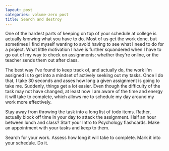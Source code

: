 ```yaml
---
layout: post
categories: volume-zero post
title: Search and destroy
---
```


One of the hardest parts of keeping on top of your schedule at college is actually *knowing* what you have to do. Most of us get the work done, but sometimes I find myself wanting to avoid having to see what I need to do for a project. What little motivation I have is further squandered when I have to go out of my way to check on assignments; whether they're online, or the teacher sends them out after class.

The best way I've found to keep track of, and actually do, the work I'm assigned is to get into a mindset of actively seeking out my tasks. Once I do that, I take 30 seconds and asses how long a given assignment is going to take me. Suddenly, things get a lot easier. Even though the difficulty of the task may not have changed, at least now I am aware of the time and energy it will take to complete, which allows me to schedule my day around my work more effectively.

Stay away from throwing the task into a long list of todo items. Rather, actually block off time in your day to attack the assignment. Half an hour between lunch and class? Start your Intro to Psychology flashcards. Make an appointment with your tasks and keep to them.

Search for your work. Assess how long it will take to complete. Mark it into your schedule. Do it.